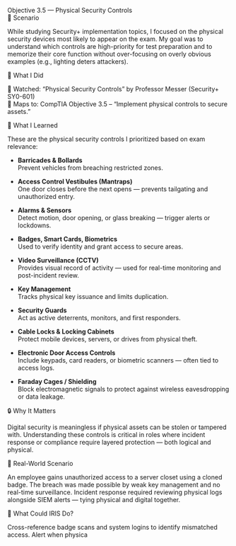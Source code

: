 Objective 3.5 — Physical Security Controls  
🧩 Scenario

While studying Security+ implementation topics, I focused on the physical security devices most likely to appear on the exam. My goal was to understand which controls are high-priority for test preparation and to memorize their core function without over-focusing on overly obvious examples (e.g., lighting deters attackers).

🔧 What I Did

🎥 Watched: “Physical Security Controls” by Professor Messer (Security+ SY0-601)  
🎯 Maps to: CompTIA Objective 3.5 – “Implement physical controls to secure assets.”

🧠 What I Learned

These are the physical security controls I prioritized based on exam relevance:

- **Barricades & Bollards**  
  Prevent vehicles from breaching restricted zones.

- **Access Control Vestibules (Mantraps)**  
  One door closes before the next opens — prevents tailgating and unauthorized entry.

- **Alarms & Sensors**  
  Detect motion, door opening, or glass breaking — trigger alerts or lockdowns.

- **Badges, Smart Cards, Biometrics**  
  Used to verify identity and grant access to secure areas.

- **Video Surveillance (CCTV)**  
  Provides visual record of activity — used for real-time monitoring and post-incident review.

- **Key Management**  
  Tracks physical key issuance and limits duplication.

- **Security Guards**  
  Act as active deterrents, monitors, and first responders.

- **Cable Locks & Locking Cabinets**  
  Protect mobile devices, servers, or drives from physical theft.

- **Electronic Door Access Controls**  
  Include keypads, card readers, or biometric scanners — often tied to access logs.

- **Faraday Cages / Shielding**  
  Block electromagnetic signals to protect against wireless eavesdropping or data leakage.

🔒 Why It Matters

Digital security is meaningless if physical assets can be stolen or tampered with. Understanding these controls is critical in roles where incident response or compliance require layered protection — both logical and physical.

💼 Real-World Scenario

An employee gains unauthorized access to a server closet using a cloned badge. The breach was made possible by weak key management and no real-time surveillance. Incident response required reviewing physical logs alongside SIEM alerts — tying physical and digital together.

🤖 What Could IRIS Do?

Cross-reference badge scans and system logins to identify mismatched access.
Alert when physica

